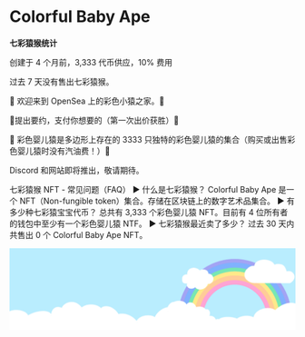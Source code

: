 # Colorful Baby Ape

**七彩猿猴统计**

创建于 4 个月前，3,333 代币供应，10% 费用

过去 7 天没有售出七彩猿猴。

🌈 欢迎来到 OpenSea 上的彩色小猿之家。🌈

🐒提出要约，支付你想要的（第一次出价获胜）🐒

🐒 彩色婴儿猿是多边形上存在的 3333 只独特的彩色婴儿猿的集合（购买或出售彩色婴儿猿时没有汽油费！）🐒

Discord 和网站即将推出，敬请期待。

七彩猿猴 NFT - 常见问题（FAQ）
▶ 什么是七彩猿猴？
Colorful Baby Ape 是一个 NFT（Non-fungible token）集合。存储在区块链上的数字艺术品集合。
▶ 有多少种七彩猿宝宝代币？
总共有 3,333 个彩色婴儿猿 NFT。目前有 4 位所有者的钱包中至少有一个彩色婴儿猿 NTF。
▶ 七彩猿猴最近卖了多少？
过去 30 天内共售出 0 个 Colorful Baby Ape NFT。

![unnamed](unnamed.png)
